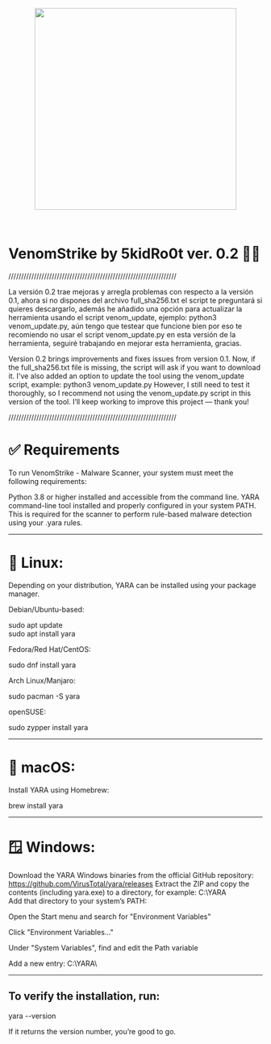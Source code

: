 <p align="center">
  <img src="https://media.giphy.com/media/YRDuN32tiOevbMTNMK/giphy.gif?cid=ecf05e479otb19ifyhrsabvn4sfkl9m6g8jjdgto7vdz2zmj&ep=v1_stickers_search&rid=giphy.gif&ct=s" width="400" />
</p>

<br>

# VenomStrike by 5kidRo0t ver. 0.2 🏴‍☠️

//////////////////////////////////////////////////////////////////

La versión 0.2 trae mejoras y arregla problemas con respecto a la versión 0.1, ahora si no dispones del archivo full_sha256.txt el script te preguntará
si quieres descargarlo, además he añadido una opción para actualizar la herramienta usando el script venom_update, ejemplo: python3 venom_update.py,
aún tengo que testear que funcione bien por eso te recomiendo no usar el script venom_update.py en esta versión de la herramienta, seguiré trabajando en mejorar
esta herramienta, gracias.

Version 0.2 brings improvements and fixes issues from version 0.1.
Now, if the full_sha256.txt file is missing, the script will ask if you want to download it.
I've also added an option to update the tool using the venom_update script, example: python3 venom_update.py
However, I still need to test it thoroughly, so I recommend not using the venom_update.py script in this version of the tool.
I’ll keep working to improve this project — thank you!

//////////////////////////////////////////////////////////////////


# ✅ Requirements
To run VenomStrike - Malware Scanner, your system must meet the following requirements:

Python 3.8 or higher installed and accessible from the command line.
YARA command-line tool installed and properly configured in your system PATH. This is required for the scanner to perform rule-based malware detection using your .yara rules.

-------------------------------------------------------------------------------------------------------------------------------------

# 🐧 Linux:
Depending on your distribution, YARA can be installed using your package manager.

Debian/Ubuntu-based:

sudo apt update  
sudo apt install yara

Fedora/Red Hat/CentOS:

sudo dnf install yara

Arch Linux/Manjaro:

sudo pacman -S yara

openSUSE:

sudo zypper install yara

-------------------------------------------------------------------------------------------------------------------------------------

# 🍎 macOS:
Install YARA using Homebrew:

brew install yara

-------------------------------------------------------------------------------------------------------------------------------------

# 🪟 Windows:
Download the YARA Windows binaries from the official GitHub repository: https://github.com/VirusTotal/yara/releases
Extract the ZIP and copy the contents (including yara.exe) to a directory, for example: C:\YARA\
Add that directory to your system’s PATH:

Open the Start menu and search for "Environment Variables"

Click "Environment Variables…"

Under "System Variables", find and edit the Path variable

Add a new entry: C:\YARA\

------------------------------------------------------------------------------------------------------------------------------------

## To verify the installation, run:

yara --version

If it returns the version number, you’re good to go.
